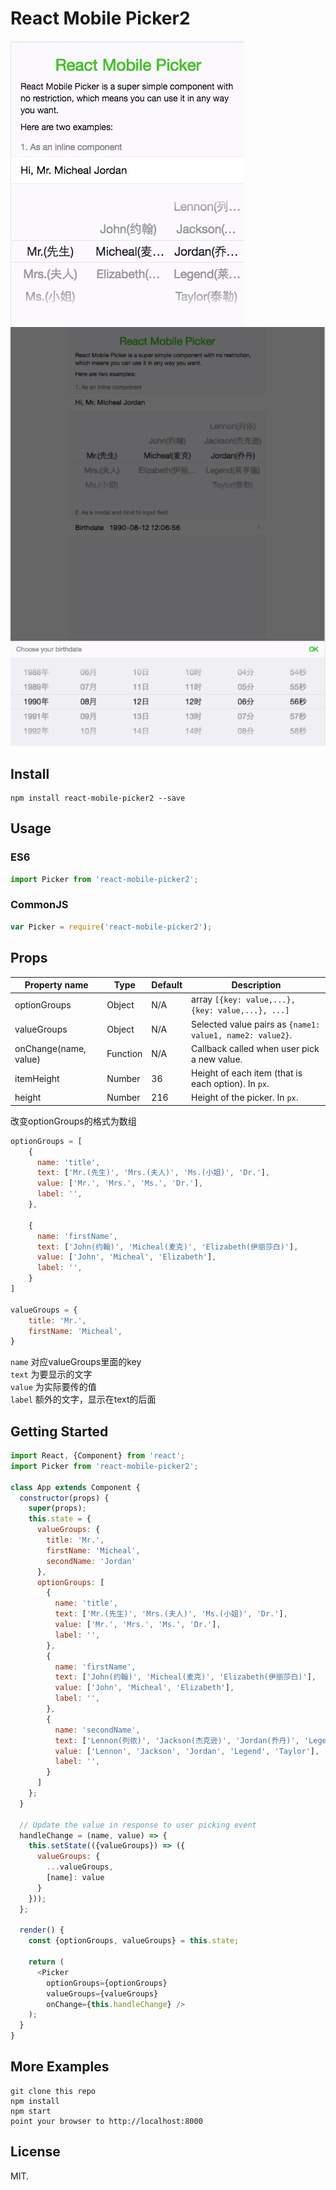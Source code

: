 # React Mobile Picker2

![screen-capture](./examples/1.png)
![screen-capture](./examples/2.png)

## Install

```
npm install react-mobile-picker2 --save
```

## Usage

### ES6

```javascript
import Picker from 'react-mobile-picker2';
```

### CommonJS

```javascript
var Picker = require('react-mobile-picker2');
```

## Props

| Property name | Type | Default | Description |
| ------------- | ---- | ------- | ----------- |
| optionGroups | Object | N/A | array `[{key: value,...}, {key: value,...}, ...]`  |
| valueGroups | Object | N/A | Selected value pairs as `{name1: value1, name2: value2}`. |
| onChange(name, value) | Function | N/A | Callback called when user pick a new value. |
| itemHeight | Number | 36 | Height of each item (that is each option). In `px`. |
| height | Number | 216 | Height of the picker. In `px`. |

改变optionGroups的格式为数组

```js
optionGroups = [
	{
	  name: 'title',
	  text: ['Mr.(先生)', 'Mrs.(夫人)', 'Ms.(小姐)', 'Dr.'],
	  value: ['Mr.', 'Mrs.', 'Ms.', 'Dr.'],
	  label: '',
	},
	
    {
      name: 'firstName',
      text: ['John(约翰)', 'Micheal(麦克)', 'Elizabeth(伊丽莎白)'],
      value: ['John', 'Micheal', 'Elizabeth'],
      label: '',
    }
]

valueGroups = {
	title: 'Mr.',
	firstName: 'Micheal',
}
```
```name``` 对应valueGroups里面的key<br/>
```text``` 为要显示的文字<br/>
```value``` 为实际要传的值<br/>
```label``` 额外的文字，显示在text的后面<br/>

## Getting Started


```javascript
import React, {Component} from 'react';
import Picker from 'react-mobile-picker2';

class App extends Component {
  constructor(props) {
    super(props);
    this.state = {
      valueGroups: {
        title: 'Mr.',
        firstName: 'Micheal',
        secondName: 'Jordan'
      }, 
      optionGroups: [
        {
          name: 'title',
          text: ['Mr.(先生)', 'Mrs.(夫人)', 'Ms.(小姐)', 'Dr.'],
          value: ['Mr.', 'Mrs.', 'Ms.', 'Dr.'],
          label: '',
        },
        {
          name: 'firstName',
          text: ['John(约翰)', 'Micheal(麦克)', 'Elizabeth(伊丽莎白)'],
          value: ['John', 'Micheal', 'Elizabeth'],
          label: '',
        },
        {
          name: 'secondName',
          text: ['Lennon(列侬)', 'Jackson(杰克逊)', 'Jordan(乔丹)', 'Legend(莱亨德)', 'Taylor(泰勒)'],
          value: ['Lennon', 'Jackson', 'Jordan', 'Legend', 'Taylor'],
          label: '',
        }
      ]
    };
  }

  // Update the value in response to user picking event
  handleChange = (name, value) => {
    this.setState(({valueGroups}) => ({
      valueGroups: {
        ...valueGroups,
        [name]: value
      }
    }));
  };

  render() {
    const {optionGroups, valueGroups} = this.state;

    return (
      <Picker
        optionGroups={optionGroups}
        valueGroups={valueGroups}
        onChange={this.handleChange} />
    );
  }
}
```

## More Examples

```
git clone this repo
npm install
npm start
point your browser to http://localhost:8000
```

## License

MIT.
